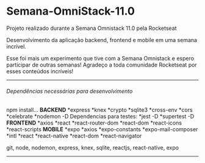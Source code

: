 # Semana-OmniStack-11.0
Projeto realizado durante a Semana Omnistack 11.0 pela Rocketseat

Desenvolvimento da aplicação backend, frontend e mobile em uma semana incrível.

Esse foi mais um experimento que tive com a Semana Omnistack e espero participar de outras semanas!
Agradeço a toda comunidade Rocketseat por esses conteúdos incríveis!

-----------------------------------------------------

###### Dependências necessárias para desenvolvimento

npm install...
**BACKEND**
    *express
    *knex
    *crypto
    *sqlite3
    *cross-env
    *cors
    *celebrate
    *nodemon -D
Dependencias para testes:
    *jest -D
    *supertest -D
**FRONTEND**
    *axios
    *react
    *react-router-dom
    *react-dom
    *react-icons
    *react-scripts
**MOBILE**
    *expo
    *axios
    *expo-constants
    *expo-mail-composer
    *intl
    *react
    *react-native
    *react-dom
    *react-navigator

git, node, nodemon, express, knex, sqlite, reactjs, react-native, expo

------------------------------------------------------

